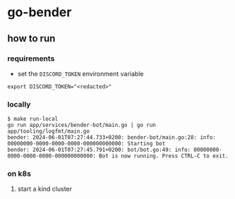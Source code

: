 # go-bender

## how to run 

### requirements

- set the `DISCORD_TOKEN` environment variable

```shell
export DISCORD_TOKEN="<redacted>" 
```

### locally

```shell
$ make run-local
go run app/services/bender-bot/main.go | go run app/tooling/logfmt/main.go
bender: 2024-06-01T07:27:44.733+0200: bender-bot/main.go:28: info: 00000000-0000-0000-0000-000000000000: Starting bot
bender: 2024-06-01T07:27:45.791+0200: bot/bot.go:49: info: 00000000-0000-0000-0000-000000000000: Bot is now running. Press CTRL-C to exit.
```

### on k8s

1. start a kind cluster